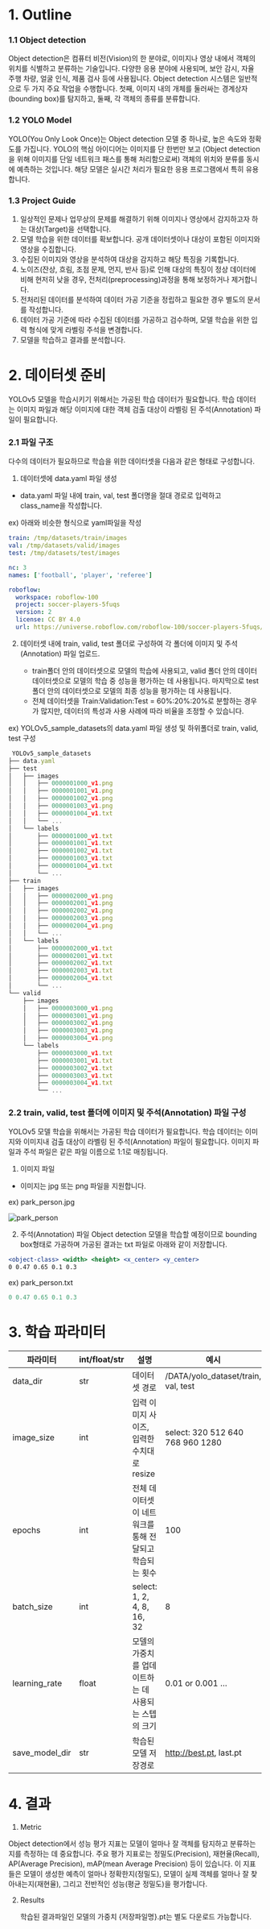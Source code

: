 # 1. Outline

### 1.1 Object detection

Object detection은 컴퓨터 비전(Vision)의 한 분야로, 이미지나 영상 내에서 객체의 위치를 식별하고 분류하는 기술입니다.
다양한 응용 분야에 사용되며, 보안 감시, 자율 주행 차량, 얼굴 인식, 제품 검사 등에 사용됩니다.
Object detection 시스템은 일반적으로 두 가지 주요 작업을 수행합니다.
첫째, 이미지 내의 개체를 둘러싸는 경계상자(bounding box)를 탐지하고, 둘째, 각 객체의 종류를 분류합니다.

### 1.2 YOLO Model

YOLO(You Only Look Once)는 Object detection 모델 중 하나로, 높은 속도와 정확도를 가집니다. YOLO의 핵심 아이디어는 이미지를 단 한번만 보고 (Object detection을 위해 이미지를 단일 네트워크 패스를 통해 처리함으로써) 객체의 위치와 분류를 동시에 예측하는 것입니다. 해당 모델은 실시간 처리가 필요한 응용 프로그램에서 특히 유용합니다.

### 1.3 Project Guide

1. 일상적인 문제나 업무상의 문제를 해결하기 위해 이미지나 영상에서 감지하고자 하는 대상(Target)을 선택합니다.
2. 모델 학습을 위한 데이터를 확보합니다. 공개 데이터셋이나 대상이 포함된 이미지와 영상을 수집합니다.
3. 수집된 이미지와 영상을 분석하여 대상을 감지하고 해당 특징을 기록합니다.
4. 노이즈(잔상, 흐림, 초점 문제, 먼지, 반사 등)로 인해 대상의 특징이 정상 데이터에 비해 현저히 낮을 경우, 전처리(preprocessing)과정을 통해 보정하거나 제거합니다.
5. 전처리된 데이터를 분석하여 데이터 가공 기준을 정립하고 필요한 경우 별도의 문서를 작성합니다.
6. 데이터 가공 기준에 따라 수집된 데이터를 가공하고 검수하며, 모델 학습을 위한 입력 형식에 맞게 라벨링 주석을 변경합니다.
7. 모델을 학습하고 결과를 분석합니다.

# 2. 데이터셋 준비

YOLOv5 모델을 학습시키기 위해서는 가공된 학습 데이터가 필요합니다.
학습 데이터는 이미지 파일과 해당 이미지에 대한 객체 검출 대상이 라벨링 된 주석(Annotation) 파일이 필요합니다.

### 2.1 파일 구조

다수의 데이터가 필요하므로 학습을 위한 데이터셋을 다음과 같은 형태로 구성합니다.

1. 데이터셋에 data.yaml 파일 생성

- data.yaml 파일 내에 train, val, test 폴더명을 절대 경로로 입력하고 class_name을 작성합니다.

ex) 아래와 비슷한 형식으로 yaml파일을 작성

```yaml
train: /tmp/datasets/train/images 
val: /tmp/datasets/valid/images
test: /tmp/datasets/test/images

nc: 3
names: ['football', 'player', 'referee']

roboflow:
  workspace: roboflow-100
  project: soccer-players-5fuqs
  version: 2
  license: CC BY 4.0
  url: https://universe.roboflow.com/roboflow-100/soccer-players-5fuqs/dataset/2
```

2. 데이터셋 내에 train, valid, test 폴더로 구성하여 각 폴더에 이미지 및 주석(Annotation) 파일 업로드.

    - train폴더 안의 데이터셋으로 모델의 학습에 사용되고, valid 폴더 안의 데이터 데이터셋으로 모델의 학습 중 성능을 평가하는 데 사용됩니다. 마지막으로 test 폴더 안의 데이터셋으로 모델의 최종 성능을 평가하는 데 사용됩니다.
    - 전체 데이터셋을 Train:Validation:Test = 60%:20%:20%로 분할하는 경우가 많지만, 데이터의 특성과 사용 사례에 따라 비율을 조정할 수 있습니다.

ex) YOLOv5_sample_datasets의 data.yaml 파일 생성 및 하위폴더로 train, valid, test 구성

```jsx
 YOLOv5_sample_datasets
├── data.yaml
├── test
│   ├── images
│   │   ├── 0000001000_v1.png
│   │   ├── 0000001001_v1.png
│   │   ├── 0000001002_v1.png
│   │   ├── 0000001003_v1.png
│   │   ├── 0000001004_v1.txt
│   │   └── ...
│   └── labels
│       ├── 0000001000_v1.txt
│       ├── 0000001001_v1.txt
│       ├── 0000001002_v1.txt
│       ├── 0000001003_v1.txt
│       ├── 0000001004_v1.txt
│       └── ...
├── train
│   ├── images
│   │   ├── 0000002000_v1.png
│   │   ├── 0000002001_v1.png
│   │   ├── 0000002002_v1.png
│   │   ├── 0000002003_v1.png
│   │   ├── 0000002004_v1.png
│   │   └── ...
│   └── labels
│       ├── 0000002000_v1.txt
│       ├── 0000002001_v1.txt
│       ├── 0000002002_v1.txt
│       ├── 0000002003_v1.txt
│       ├── 0000002004_v1.txt
│       └── ...
└── valid
    ├── images
    │   ├── 0000003000_v1.png
    │   ├── 0000003001_v1.png
    │   ├── 0000003002_v1.png
    │   ├── 0000003003_v1.png
    │   ├── 0000003004_v1.png
    └── labels
        ├── 0000003000_v1.txt
        ├── 0000003001_v1.txt
        ├── 0000003002_v1.txt
        ├── 0000003003_v1.txt
        ├── 0000003004_v1.txt
        └── ...

```

### 2.2 train, valid, test 폴더에 이미지 및 주석(Annotation) 파일 구성

YOLOv5 모델 학습을 위해서는 가공된 학습 데이터가 필요합니다. 학습 데이터는 이미지와 이미지내 검출 대상이 라벨링 된 주석(Annotation) 파일이 필요합니다. 이미지 파일과 주석 파일은 같은 파일 이름으로 1:1로 매칭됩니다.

1. 이미지 파일

- 이미지는 jpg 또는 png 파일을 지원합니다.

ex) park_person.jpg

![park_person](https://raw.githubusercontent.com/xiilab/astrago-hub/master/YOLOv5/images/park_person.png)

2. 주석(Annotation) 파일
   Object detection 모델을 학습할 예정이므로 bounding box형태로 가공하며 가공된 결과는 txt 파일로 아래와 같이 저장합니다.

```jsx
<object-class> <width> <height> <x_center> <y_center> 
0 0.47 0.65 0.1 0.3
```

ex) park_person.txt

```jsx
0 0.47 0.65 0.1 0.3
```

# 3. 학습 파라미터


| 파라미터       | int/float/str | 설명                                                   | 예시                                |
| -------------- | ------------- | ------------------------------------------------------ | ----------------------------------- |
| data_dir       | str           | 데이터셋 경로                                          | /DATA/yolo_dataset/train, val, test |
| image_size     | int           | 입력 이미지 사이즈, 입력한 수치대로 resize             | select: 320 512 640 768 960 1280    |
| epochs         | int           | 전체 데이터셋이 네트워크를 통해 전달되고 학습되는 횟수 | 100                                 |
| batch_size     | int           | select: 1, 2, 4, 8, 16, 32                             | 8                                   |
| learning_rate  | float         | 모델의 가중치를 업데이트하는 데 사용되는 스텝의 크기   | 0.01 or 0.001 …                    |
| save_model_dir | str           | 학습된 모델 저장경로                                   | http://best.pt, last.pt             |

# 4. 결과

1. Metric

Object detection에서 성능 평가 지표는 모델이 얼마나 잘 객체를 탐지하고 분류하는지를 측정하는 데 중요합니다. 주요 평가 지표로는 정밀도(Precision), 재현율(Recall), AP(Average Precision), mAP(mean Average Precision) 등이 있습니다. 이 지표들은 모델이 생성한 예측이 얼마나 정확한지(정밀도), 모델이 실제 객체를 얼마나 잘 찾아내는지(재현율), 그리고 전반적인 성능(평균 정밀도)을 평가합니다.

2. Results

   학습된 결과파일인 모델의 가중치 {저장파일명}.pt는 별도 다운로드 가능합니다.
